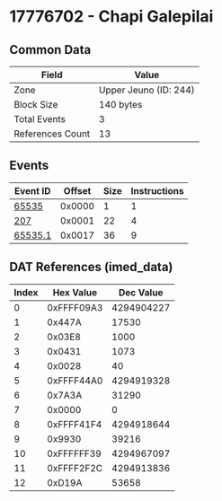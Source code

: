 # 17776702 - Chapi Galepilai

## Common Data

| Field            | Value                 |
|------------------|-----------------------|
| Zone             | Upper Jeuno (ID: 244) |
| Block Size       | 140 bytes             |
| Total Events     | 3                     |
| References Count | 13                    |

## Events

| Event ID                | Offset   |   Size |   Instructions |
|-------------------------|----------|--------|----------------|
| [65535](./65535.md)     | 0x0000   |      1 |              1 |
| [207](./207.md)         | 0x0001   |     22 |              4 |
| [65535.1](./65535.1.md) | 0x0017   |     36 |              9 |

## DAT References (imed_data)

|   Index | Hex Value   |   Dec Value |
|---------|-------------|-------------|
|       0 | 0xFFFF09A3  |  4294904227 |
|       1 | 0x447A      |       17530 |
|       2 | 0x03E8      |        1000 |
|       3 | 0x0431      |        1073 |
|       4 | 0x0028      |          40 |
|       5 | 0xFFFF44A0  |  4294919328 |
|       6 | 0x7A3A      |       31290 |
|       7 | 0x0000      |           0 |
|       8 | 0xFFFF41F4  |  4294918644 |
|       9 | 0x9930      |       39216 |
|      10 | 0xFFFFFF39  |  4294967097 |
|      11 | 0xFFFF2F2C  |  4294913836 |
|      12 | 0xD19A      |       53658 |
